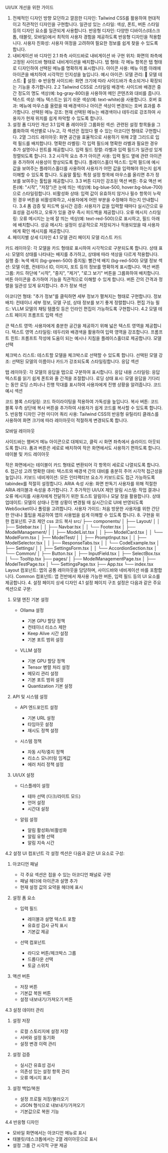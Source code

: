 UI/UX 개선을 위한 가이드
1. 전체적인 디자인 방향
모던하고 깔끔한 디자인: Tailwind CSS를 활용하여 현대적이고 직관적인 디자인을 구현합니다.
일관성 있는 스타일: 색상, 폰트, 버튼 스타일 등의 디자인 요소를 일관되게 사용합니다.
반응형 디자인: 다양한 디바이스(데스크톱, 태블릿, 모바일)에서 최적의 사용자 경험을 제공하도록 반응형 디자인을 적용합니다.
사용자 친화성: 사용자 여정을 고려하여 필요한 정보를 쉽게 찾을 수 있도록 합니다.
2. 내비게이션 바 디자인
2.1 좌측 사이드바로 내비게이션 바 구현
위치: 화면의 좌측에 고정된 사이드바 형태로 내비게이션을 배치합니다.
탭 형태: 각 메뉴 항목은 탭 형태로 디자인하여 선택된 메뉴를 명확하게 표시합니다.
아이콘 사용: 메뉴 이름 아래에 아이콘을 배치하여 시각적인 인지성을 높입니다.
예시 아이콘:
모델 관리: 📝
모델 테스트: 🧪
설정: ⚙️
반응형 사이드바: 화면 크기에 따라 사이드바가 축소되거나 확장되는 기능을 추가합니다.
2.2 Tailwind CSS로 스타일링
배경색: 사이드바 배경은 중간 정도의 명도 색상(예: bg-gray-800)을 사용하여 메인 콘텐츠와 대비를 줍니다.
텍스트 색상: 메뉴 텍스트는 읽기 쉬운 색상(예: text-white)을 사용합니다.
호버 효과: 메뉴에 마우스를 올렸을 때 배경색이나 아이콘 색상이 변경되는 호버 효과를 추가합니다.
선택된 메뉴 강조: 현재 선택된 메뉴는 배경색이나 테두리로 강조하여 사용자가 현재 위치를 쉽게 파악할 수 있도록 합니다.
3. 설정 폼 디자인 개선
3.1 입력 폼 레이아웃
그룹화된 섹션: 관련된 설정 항목들을 그룹화하여 섹션별로 나누고, 각 섹션은 접었다 펼 수 있는 아코디언 형태로 구현합니다.
2열 그리드 레이아웃: 화면 공간을 효율적으로 사용하기 위해 2열 그리드로 입력 필드를 배치합니다.
명확한 라벨링: 각 입력 필드에 명확한 라벨과 필요한 경우 추가 설명이나 힌트를 제공합니다.
입력 필드 정렬: 라벨과 입력 필드가 일관성 있게 정렬되도록 합니다.
3.2 시각적 요소 추가
아이콘 사용: 입력 필드 옆에 관련 아이콘을 추가하여 사용성이 향상되도록 합니다.
플레이스홀더 텍스트: 입력 필드에 예시 값을 보여주는 플레이스홀더를 사용하여 사용자가 어떤 값을 입력해야 하는지 쉽게 이해할 수 있도록 합니다.
도움말 툴팁: 특정 설정 항목에 마우스를 올리면 추가 정보를 보여주는 툴팁을 제공합니다.
3.3 버튼 디자인
강조된 액션 버튼: 주요 액션 버튼(예: "시작", "저장")은 눈에 띄는 색상(예: bg-blue-500, hover:bg-blue-700)으로 스타일링합니다.
비활성화 상태: 입력 값이 유효하지 않거나 필수 항목이 누락된 경우 버튼을 비활성화하고, 사용자에게 어떤 부분을 수정해야 하는지 안내합니다.
3.4 폼 검증 및 피드백
실시간 검증: 사용자가 값을 입력할 때마다 실시간으로 유효성을 검사하고, 오류가 있을 경우 즉시 피드백을 제공합니다.
오류 메시지 스타일링: 오류 메시지는 눈에 잘 띄는 색상(예: text-red-500)으로 표시하고, 필드 아래에 배치합니다.
성공 메시지: 설정이 성공적으로 저장되거나 적용되었을 때 사용자에게 확인 메시지를 제공합니다.
4. 페이지별 상세 디자인
4.1 모델 관리 페이지
모델 리스트 카드

카드 레이아웃: 각 모델을 카드 형태로 표시하여 시각적으로 구분되도록 합니다.
상태 표시: 모델의 상태를 나타내는 배지를 추가하고, 상태에 따라 색상을 다르게 적용합니다.
실행 중: 녹색 배지 (bg-green-500)
중지됨: 빨간색 배지 (bg-red-500)
모델 정보 섹션: 모델 이름, 컨테이너 ID, 이미지, 포트 등의 정보를 명확하게 표시합니다.
액션 버튼 그룹: 카드 하단에 "시작", "중지", "제거", "로그 보기" 버튼을 그룹화하여 배치합니다.
버튼 아이콘을 추가하여 기능을 직관적으로 이해할 수 있게 합니다.
버튼 간의 간격과 정렬을 일관성 있게 유지합니다.
추가 정보 섹션

아코디언 형태: "추가 정보"를 클릭하면 세부 정보가 펼쳐지는 형태로 구현합니다.
정보 배치: 컨테이너 세부 정보, 모델 구성, 상태 정보를 보기 좋게 정렬합니다.
편집 가능 필드: VLLM 모델의 채팅 템플릿 등은 인라인 편집이 가능하도록 구현합니다.
4.2 모델 테스트 페이지
프롬프트 입력 섹션

큰 텍스트 영역: 사용자에게 충분한 공간을 제공하기 위해 넓은 텍스트 영역을 제공합니다.
텍스트 영역 스타일링: 테두리와 배경색을 활용하여 입력 영역을 강조합니다.
프롬프트 힌트: 프롬프트 작성에 도움이 되는 예시나 지침을 플레이스홀더로 제공합니다.
모델 선택

체크박스 리스트: 테스트할 모델을 체크박스로 선택할 수 있도록 합니다.
선택된 모델 강조: 선택된 모델의 이름이나 카드가 강조되도록 스타일링합니다.
응답 섹션

탭 레이아웃: 각 모델의 응답을 탭으로 구분하여 표시합니다.
응답 내용 스타일링: 응답 텍스트를 읽기 쉽게 폰트와 줄 간격을 조절합니다.
로딩 상태 표시: 모델 응답을 기다리는 동안 로딩 스피너나 진행 막대를 표시하여 사용자에게 진행 상황을 알려줍니다.
코드 예시 섹션

코드 블록 스타일링: 코드 하이라이팅을 적용하여 가독성을 높입니다.
복사 버튼: 코드 블록 우측 상단에 복사 버튼을 추가하여 사용자가 쉽게 코드를 복사할 수 있도록 합니다.
5. 반응형 디자인 구현
미디어 쿼리 사용: Tailwind CSS의 반응형 유틸리티 클래스를 사용하여 화면 크기에 따라 레이아웃이 적절하게 변경되도록 합니다.

모바일 레이아웃

사이드바는 햄버거 메뉴 아이콘으로 대체되고, 클릭 시 화면 좌측에서 슬라이드 아웃되도록 합니다.
폼과 버튼은 세로로 배치하여 작은 화면에서도 사용하기 편하도록 합니다.
테이블 및 카드 레이아웃

작은 화면에서는 테이블이 카드 형태로 변환되어 각 항목이 세로로 나열되도록 합니다.
6. 접근성 고려
명확한 대비: 텍스트와 배경색 간의 대비를 충분히 주어 시각적 접근성을 높입니다.
키보드 네비게이션: 모든 인터랙티브 요소가 키보드로도 접근 가능하도록 tabindex를 적절히 설정합니다.
ARIA 속성 사용: 화면 판독기 사용자를 위해 적절한 ARIA 레이블과 속성을 추가합니다.
7. 추가적인 UI/UX 제안
알림 시스템: 작업 결과나 오류 메시지를 사용자에게 전달하기 위한 토스트 알림이나 모달 창을 활용합니다.
상태 업데이트: 모델의 상태나 진행 상황이 변경될 때 실시간으로 UI에 반영되도록 WebSocket이나 폴링을 고려합니다.
사용자 가이드: 처음 방문한 사용자를 위한 간단한 안내나 툴팁을 제공하여 앱의 사용법을 쉽게 이해할 수 있도록 합니다.
8. 구현을 위한 컴포넌트 구조 제안
css
코드 복사
src/
├── components/
│   ├── Layout/
│   │   ├── Sidebar.tsx
│   │   ├── Navbar.tsx
│   │   └── Footer.tsx
│   ├── ModelManagement/
│   │   ├── ModelList.tsx
│   │   ├── ModelCard.tsx
│   │   └── ModelForm.tsx
│   ├── ModelTest/
│   │   ├── PromptInput.tsx
│   │   ├── ModelSelector.tsx
│   │   ├── ResponseTabs.tsx
│   │   └── CodeExample.tsx
│   ├── Settings/
│   │   ├── SettingsForm.tsx
│   │   └── AccordionSection.tsx
│   └── Common/
│       ├── Button.tsx
│       ├── InputField.tsx
│       ├── SelectBox.tsx
│       └── Tooltip.tsx
├── pages/
│   ├── ModelManagementPage.tsx
│   ├── ModelTestPage.tsx
│   └── SettingsPage.tsx
├── App.tsx
└── index.tsx
Layout 컴포넌트: 앱의 공통 레이아웃을 담당하며, 사이드바와 네비게이션 바를 포함합니다.
Common 컴포넌트: 앱 전반에서 재사용 가능한 버튼, 입력 필드 등의 UI 요소를 제공합니다.
4. 설정 페이지 상세 디자인
4.1 설정 페이지 구조
설정은 다음과 같은 주요 섹션으로 구분:

1. 모델 엔진 기본 설정
   - Ollama 설정
     * 기본 GPU 할당 정책
     * 컨테이너 리소스 제한
     * Keep Alive 시간 설정
     * 기본 포트 범위 설정
   
   - VLLM 설정
     * 기본 GPU 할당 정책
     * Tensor 병렬 처리 설정
     * 메모리 관리 설정
     * 기본 포트 범위 설정
     * Quantization 기본 설정

2. API 및 시스템 설정
   - API 엔드포인트 설정
     * 기본 URL 설정
     * 타임아웃 설정
     * 재시도 정책 설정
   
   - 시스템 정책
     * 자동 시작/중지 정책
     * 리소스 모니터링 임계값
     * 에러 처리 정책 설정

3. UI/UX 설정
   - 디스플레이 설정
     * 테마 선택 (다크/라이트 모드)
     * 언어 설정
     * 시간대 설정
   
   - 알림 설정
     * 알림 활성화/비활성화
     * 알림 유형 선택
     * 알림 지속 시간

4.2 설정 UI 컴포넌트
각 설정 섹션은 다음과 같은 UI 요소로 구성:

1. 아코디언 패널
   - 각 주요 섹션은 접을 수 있는 아코디언 패널로 구현
   - 패널 헤더에 아이콘과 설명 추가
   - 현재 설정 값의 요약을 헤더에 표시

2. 설정 폼 요소
   - 입력 필드
     * 레이블과 설명 텍스트 포함
     * 유효성 검사 규칙 표시
     * 기본값 제공
   
   - 선택 컴포넌트
     * 라디오 버튼/체크박스 그룹
     * 드롭다운 선택
     * 토글 스위치

3. 액션 버튼
   - 저장 버튼
   - 기본값 복원 버튼
   - 설정 내보내기/가져오기 버튼

4.3 설정 데이터 관리
1. 설정 저장
   - 로컬 스토리지에 설정 저장
   - 서버와 설정 동기화
   - 설정 변경 이력 관리

2. 설정 검증
   - 실시간 유효성 검사
   - 의존성 있는 설정 항목 관리
   - 오류 메시지 표시

3. 설정 백업/복원
   - 설정 프로필 저장/불러오기
   - JSON 형식으로 내보내기/가져오기
   - 기본값으로 복원 기능

4.4 반응형 디자인
- 모바일 화면에서는 아코디언 메뉴로 표시
- 태블릿/데스크톱에서는 2열 레이아웃으로 표시
- 설정 그룹 간 시각적 구분 제공